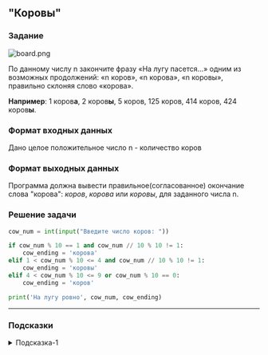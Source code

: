 ## "Коровы"

### Задание

![board.png](img/cow2.gif) 

По данному числу n закончите фразу «На лугу пасется...» одним из возможных продолжений:
 «n коров», «n корова», «n коровы», правильно склоняя слово «корова».

**Например**: 1 коров**а**, 2 коров**ы**, 5 коров, 125 коров, 414 коров, 424 коров**ы**.

### Формат входных данных

Дано целое положительное число n - количество коров

### Формат выходных данных

Программа должна вывести правильное(согласованное) окончание слова "корова": 
_коров_, _корова_ или _коровы_, для заданного числа n.

### Решение задачи

```python
cow_num = int(input("Введите число коров: "))

if cow_num % 10 == 1 and cow_num // 10 % 10 != 1:
    cow_ending = 'корова'
elif 1 < cow_num % 10 <= 4 and cow_num // 10 % 10 != 1:
    cow_ending = 'коровы'
elif 4 < cow_num % 10 <= 9 or cow_num % 10 == 0:
    cow_ending = 'коров'

print('На лугу ровно', cow_num, cow_ending)
```

---
### Подсказки

<details>
<summary>Подсказка-1</summary>
Возьмите листок бумаги и выписывайте все согласования: <br>
<i>1 корова</i> <br>
<i>2, 3, 4 коровы</i> <br>
<i>5 коров</i><br>
... <br>
пока не найдете закономерность.
</details>
